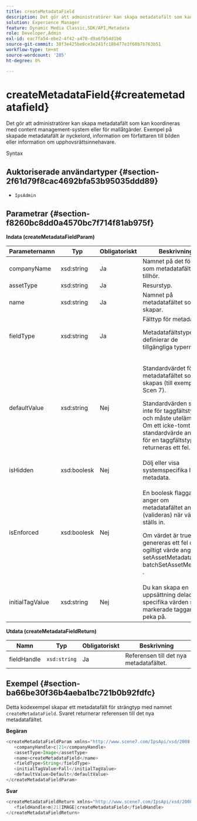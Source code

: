 ```yaml
---
title: createMetadataField
description: Det gör att administratörer kan skapa metadatafält som kan koordineras med content management-system eller för mallåtgärder. Exempel på skapade metadatafält är nyckelord, information om författaren till bilden eller information om upphovsrättsinnehavare.
solution: Experience Manager
feature: Dynamic Media Classic,SDK/API,Metadata
role: Developer,Admin
exl-id: eac7fa54-ebe2-4f42-a478-d9a6fb54d1b6
source-git-commit: 38f3e425be0ce3e241fc18b477e3f68b7b763b51
workflow-type: tm+mt
source-wordcount: '285'
ht-degree: 0%

---
```


# createMetadataField{#createmetadatafield}

Det gör att administratörer kan skapa metadatafält som kan koordineras med content management-system eller för mallåtgärder. Exempel på skapade metadatafält är nyckelord, information om författaren till bilden eller information om upphovsrättsinnehavare.

Syntax

## Auktoriserade användartyper {#section-2f61d79f8cac4692bfa53b95035ddd89}

* `IpsAdmin`

## Parametrar {#section-f8260bc8dd0a4570bc7f714f81ab975f}

**Indata (createMetadataFieldParam)**

<table id="table_E5B249BBED3B4D2F9CEE2CCF27472D1B"> 
 <thead> 
  <tr> 
   <th colname="col1" class="entry"> Parameternamn </th> 
   <th colname="col2" class="entry"> Typ </th> 
   <th colname="col3" class="entry"> Obligatoriskt </th> 
   <th colname="col4" class="entry"> Beskrivning </th> 
  </tr> 
 </thead>
 <tbody> 
  <tr> 
   <td colname="col1"> <span class="codeph"> <span class="varname"> companyName </span> </span> </td> 
   <td colname="col2"> <span class="codeph"> xsd:string</span> </td> 
   <td colname="col3"> Ja </td> 
   <td colname="col4"> Namnet på det företag som metadatafältet tillhör. </td> 
  </tr> 
  <tr> 
   <td colname="col1"> <span class="codeph"> <span class="varname"> assetType </span> </span> </td> 
   <td colname="col2"> <span class="codeph"> xsd:string</span> </td> 
   <td colname="col3"> Ja </td> 
   <td colname="col4"> Resurstyp. </td> 
  </tr> 
  <tr> 
   <td colname="col1"> <span class="codeph"> <span class="varname"> name</span> </span> </td> 
   <td colname="col2"> <span class="codeph"> xsd:string</span> </td> 
   <td colname="col3"> Ja </td> 
   <td colname="col4"> Namnet på metadatafältet som du skapar. </td> 
  </tr> 
  <tr> 
   <td colname="col1"> <span class="codeph"> <span class="varname"> fieldType </span> </span> </td> 
   <td colname="col2"> <span class="codeph"> xsd:string</span> </td> 
   <td colname="col3"> Ja </td> 
   <td colname="col4">Fälttyp för metadata. <p>Metadatafältstyperna definierar de tillgängliga typerna. </p> </td> 
  </tr> 
  <tr> 
   <td colname="col1"> <span class="codeph"> <span class="varname"> defaultValue </span> </span> </td> 
   <td colname="col2"> <span class="codeph"> xsd:string</span> </td> 
   <td colname="col3"> Nej </td> 
   <td colname="col4"> <p>Standardvärdet för metadatafältet som ska skapas (till exempel <span class="codeph"> Scen 7</span>). </p> <p>Standardvärden stöds inte för taggfältstyper och måste utelämnas. Om ett icke-tomt standardvärde anges för en taggfältstyp returneras ett fel. </p> </td> 
  </tr> 
  <tr> 
   <td colname="col1"> <span class="codeph"> <span class="varname"> isHidden </span> </span> </td> 
   <td colname="col2"> <span class="codeph"> xsd:boolesk</span> </td> 
   <td colname="col3"> Nej </td> 
   <td colname="col4"> Dölj eller visa systemspecifika IPS-metadata. </td> 
  </tr> 
  <tr> 
   <td colname="col1"><span class="codeph"><span class="varname"> isEnforced</span></span> </td> 
   <td colname="col2"><span class="codeph"> xsd:boolesk</span> </td> 
   <td colname="col3"> <p>Nej </p> </td> 
   <td colname="col4"> <p>En boolesk flagga som anger om metadatafältet används (valideras) när värdet ställs in. </p> <p>Om värdet är true genereras ett fel om ett ogiltigt värde anges i <span class="codeph"> setAssetMetadata </span> /<span class="codeph"> batchSetAssetMetadata </span>. </p> </td> 
  </tr> 
  <tr> 
   <td colname="col1"> <span class="codeph"> <span class="varname"> initialTagValue </span> </span> </td> 
   <td colname="col2"> <span class="codeph"> xsd:string</span> </td> 
   <td colname="col3"> Nej </td> 
   <td colname="col4"> Du kan skapa en uppsättning delade specifika värden som markerade taggar kan peka på. </td> 
  </tr> 
 </tbody> 
</table>

**Utdata (createMetadataFieldReturn)**

| Namn | Typ | Obligatoriskt | Beskrivning |
|---|---|---|---|
| fieldHandle | `xsd:string` | Ja | Referensen till det nya metadatafältet. |

## Exempel {#section-ba66be30f36b4aeba1bc721b0b92fdfc}

Detta kodexempel skapar ett metadatafält för strängtyp med namnet `createMetadataField`. Svaret returnerar referensen till det nya metadatafältet.

**Begäran**

```java
<createMetadataFieldParam xmlns="http://www.scene7.com/IpsApi/xsd/2008-01-15">
   <companyHandle>c|21</companyHandle>
   <assetType>Image</assetType>
   <name>createMetadataField</name>
   <fieldType>String</fieldType>
   <initialTagValue>Fall</initialTagValue>
   <defaultValue>Default</defaultValue>
</createMetadataFieldParam>
```

**Svar**

```java
<createMetadataFieldReturn xmlns="http://www.scene7.com/IpsApi/xsd/2008-01-15">
   <fieldHandle>m|21|IMAGE|createMetadataField</fieldHandle>
</createMetadataFieldReturn>
```
